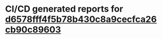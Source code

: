 # CI/CD generated reports for [d6578fff4f5b78b430c8a9cecfca26cb90c89603](https://github.com/hydephp/develop/commit/d6578fff4f5b78b430c8a9cecfca26cb90c89603)
